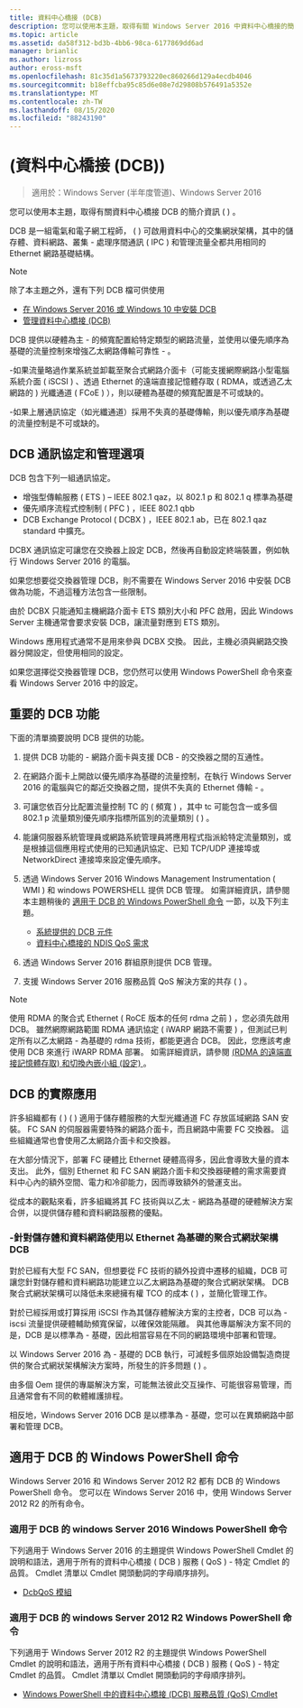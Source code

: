 ```yaml
---
title: 資料中心橋接 (DCB)
description: 您可以使用本主題，取得有關 Windows Server 2016 中資料中心橋接的簡介資訊。
ms.topic: article
ms.assetid: da58f312-bd3b-4bb6-98ca-6177869dd6ad
manager: brianlic
ms.author: lizross
author: eross-msft
ms.openlocfilehash: 81c35d1a5673793220ec860266d129a4ecdb4046
ms.sourcegitcommit: b18effcba95c85d6e08e7d29808b576491a5352e
ms.translationtype: MT
ms.contentlocale: zh-TW
ms.lasthandoff: 08/15/2020
ms.locfileid: "88243190"
---
```

# <a name="data-center-bridging-dcb"></a>\(資料中心橋接 (DCB)\)

>適用於：Windows Server (半年度管道)、Windows Server 2016

您可以使用本主題，取得有關資料中心橋接 DCB 的簡介資訊 \( \) 。

DCB 是一組電氣和電子網工程師， \( \) 可啟用資料中心的交集網狀架構，其中的儲存體、資料網路、叢集 \- 處理序間通訊 \( IPC \) 和管理流量全都共用相同的 Ethernet 網路基礎結構。

>[!NOTE]
>除了本主題之外，還有下列 DCB 檔可供使用
>
>- [在 Windows Server 2016 或 Windows 10 中安裝 DCB](dcb-install.md)
>- [管理資料中心橋接 (DCB) ](dcb-manage.md)

DCB 提供以硬體為主 \- 的頻寬配置給特定類型的網路流量，並使用以優先順序為基礎的流量控制來增強乙太網路傳輸可靠性 \- 。

\-如果流量略過作業系統並卸載至聚合式網路介面卡（可能支援網際網路小型電腦系統介面 \( iSCSI \) 、透過 Ethernet 的遠端直接記憶體存取 \( RDMA，或透過乙太網路的 \) 光纖通道 \( FCoE \) ），則以硬體為基礎的頻寬配置是不可或缺的。

\-如果上層通訊協定（如光纖通道）採用不失真的基礎傳輸，則以優先順序為基礎的流量控制是不可或缺的。

## <a name="dcb-protocols-and-management-options"></a>DCB 通訊協定和管理選項

DCB 包含下列一組通訊協定。

- 增強型傳輸服務 \( ETS \) – IEEE 802.1 qaz，以 802.1 p 和 802.1 q 標準為基礎
- 優先順序流程式控制制 \( PFC \) ，IEEE 802.1 qbb
- DCB Exchange Protocol \( DCBX \) ，IEEE 802.1 ab，已在 802.1 qaz standard 中擴充。

DCBX 通訊協定可讓您在交換器上設定 DCB，然後再自動設定終端裝置，例如執行 Windows Server 2016 的電腦。

如果您想要從交換器管理 DCB，則不需要在 Windows Server 2016 中安裝 DCB 做為功能，不過這種方法包含一些限制。

由於 DCBX 只能通知主機網路介面卡 ETS 類別大小和 PFC 啟用，因此 Windows Server 主機通常會要求安裝 DCB，讓流量對應到 ETS 類別。

Windows 應用程式通常不是用來參與 DCBX 交換。 因此，主機必須與網路交換器分開設定，但使用相同的設定。

如果您選擇從交換器管理 DCB，您仍然可以使用 Windows PowerShell 命令來查看 Windows Server 2016 中的設定。

##  <a name="important-dcb-functionality"></a>重要的 DCB 功能

下面的清單摘要說明 DCB 提供的功能。

1. 提供 DCB 功能的 \- 網路介面卡與支援 DCB \- 的交換器之間的互通性。

2. 在網路介面卡上開啟以優先順序為基礎的流量控制，在執行 Windows Server 2016 的電腦與它的鄰近交換器之間，提供不失真的 Ethernet 傳輸 \- 。

3. 可讓您依百分比配置流量控制 TC 的 \( 頻寬 \) ，其中 tc 可能包含一或多個 802.1 p 流量類別優先順序指標所區別的流量類別 \( \) 。

4. 能讓伺服器系統管理員或網路系統管理員將應用程式指派給特定流量類別，或是根據這個應用程式使用的已知通訊協定、已知 TCP/UDP 連接埠或 NetworkDirect 連接埠來設定優先順序。

5. 透過 Windows Server 2016 Windows Management Instrumentation \( WMI \) 和 windows POWERSHELL 提供 DCB 管理。 如需詳細資訊，請參閱本主題稍後的 [適用于 DCB 的 Windows PowerShell 命令](#bkmk_wps) 一節，以及下列主題。
    - [系統提供的 DCB 元件](/windows-hardware/drivers/network/system-provided-dcb-components)
    - [資料中心橋接的 NDIS QoS 需求](/windows-hardware/drivers/network/ndis-qos-requirements-for-data-center-bridging)

6. 透過 Windows Server 2016 群組原則提供 DCB 管理。

7. 支援 Windows Server 2016 服務品質 QoS 解決方案的共存 \( \) 。

>[!NOTE]
>使用 RDMA 的聚合式 Ethernet \( RoCE 版本的任何 rdma 之前 \) ，您必須先啟用 DCB。 雖然網際網路範圍 RDMA 通訊協定 \( iWARP 網路不需要 \) ，但測試已判定所有以乙太網路 \- 為基礎的 rdma 技術，都能更適合 DCB。 因此，您應該考慮使用 DCB 來進行 iWARP RDMA 部署。 如需詳細資訊，請參閱 [ (RDMA 的遠端直接記憶體存取) 和切換內嵌小組 (設定) ](../../../virtualization/hyper-v-virtual-switch/RDMA-and-Switch-Embedded-Teaming.md)。

##  <a name="practical-applications-of-dcb"></a>DCB 的實際應用

許多組織都有 \( \) \( \) 適用于儲存體服務的大型光纖通道 FC 存放區域網路 SAN 安裝。 FC SAN 的伺服器需要特殊的網路介面卡，而且網路中需要 FC 交換器。 這些組織通常也會使用乙太網路介面卡和交換器。

在大部分情況下，部署 FC 硬體比 Ethernet 硬體高得多，因此會導致大量的資本支出。 此外，個別 Ethernet 和 FC SAN 網路介面卡和交換器硬體的需求需要資料中心內的額外空間、電力和冷卻能力，因而導致額外的營運支出。

從成本的觀點來看，許多組織將其 FC 技術與以乙太 \- 網路為基礎的硬體解決方案合併，以提供儲存體和資料網路服務的優點。

### <a name="using-dcb-for-an-ethernet-based-converged-fabric-for-storage-and-data-networking"></a>\-針對儲存體和資料網路使用以 Ethernet 為基礎的聚合式網狀架構 DCB

對於已經有大型 FC SAN，但想要從 FC 技術的額外投資中遷移的組織，DCB 可讓您針對儲存體和資料網路功能建立以乙太網路為基礎的聚合式網狀架構。 DCB 聚合式網狀架構可以降低未來總擁有權 TCO 的成本 \( \) ，並簡化管理工作。

對於已經採用或打算採用 iSCSI 作為其儲存體解決方案的主控者，DCB 可以為 \- iscsi 流量提供硬體輔助頻寬保留，以確保效能隔離。 與其他專屬解決方案不同的是，DCB 是以標準為 \- 基礎，因此相當容易在不同的網路環境中部署和管理。

以 Windows Server 2016 為 \- 基礎的 DCB 執行，可減輕多個原始設備製造商提供的聚合式網狀架構解決方案時，所發生的許多問題 \( \) 。

由多個 Oem 提供的專屬解決方案，可能無法彼此交互操作、可能很容易管理，而且通常會有不同的軟體維護排程。

相反地，Windows Server 2016 DCB 是以標準為 \- 基礎，您可以在異類網路中部署和管理 DCB。

## <a name="windows-powershell-commands-for-dcb"></a><a name="bkmk_wps"></a>適用于 DCB 的 Windows PowerShell 命令

Windows Server 2016 和 Windows Server 2012 R2 都有 DCB 的 Windows PowerShell 命令。 您可以在 Windows Server 2016 中，使用 Windows Server 2012 R2 的所有命令。

### <a name="windows-server-2016-windows-powershell-commands-for-dcb"></a>適用于 DCB 的 windows Server 2016 Windows PowerShell 命令

下列適用于 Windows Server 2016 的主題提供 Windows PowerShell Cmdlet 的說明和語法，適用于所有的資料中心橋接 \( DCB \) 服務 \( QoS \) \- 特定 Cmdlet 的品質。 Cmdlet 清單以 Cmdlet 開頭動詞的字母順序排列。

- [DcbQoS 模組](/powershell/module/dcbqos/?view=win10-ps)

### <a name="windows-server-2012-r2-windows-powershell-commands-for-dcb"></a>適用于 DCB 的 windows Server 2012 R2 Windows PowerShell 命令

下列適用于 Windows Server 2012 R2 的主題提供 Windows PowerShell Cmdlet 的說明和語法，適用于所有資料中心橋接 \( DCB \) 服務 \( QoS \) \- 特定 Cmdlet 的品質。 Cmdlet 清單以 Cmdlet 開頭動詞的字母順序排列。

- [Windows PowerShell 中的資料中心橋接 (DCB) 服務品質 (QoS) Cmdlet](/powershell/module/dcbqos/?view=win10-ps&viewFallbackFrom=winserverr2-ps)
